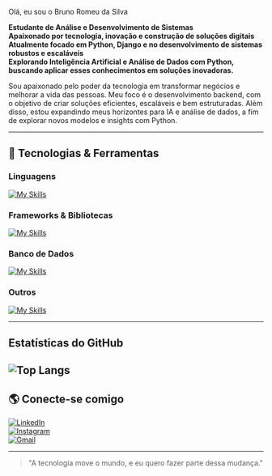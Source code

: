  Olá, eu sou o Bruno Romeu da Silva

 **Estudante de Análise e Desenvolvimento de Sistemas**  
 **Apaixonado por tecnologia, inovação e construção de soluções digitais**  
 **Atualmente focado em Python, Django e no desenvolvimento de sistemas robustos e escaláveis**  
 **Explorando Inteligência Artificial e Análise de Dados com Python, buscando aplicar esses conhecimentos em soluções inovadoras.**

Sou apaixonado pelo poder da tecnologia em transformar negócios e melhorar a vida das pessoas. Meu foco é o desenvolvimento backend, com o objetivo de criar soluções eficientes, escaláveis e bem estruturadas. Além disso, estou expandindo meus horizontes para IA e análise de dados, a fim de explorar novos modelos e insights com Python.

---

## 🔧 Tecnologias & Ferramentas

### Linguagens 
[![My Skills](https://skillicons.dev/icons?i=py,java,php,js)](https://skillicons.dev)

### Frameworks & Bibliotecas 
[![My Skills](https://skillicons.dev/icons?i=django,react,tailwind,bootstrap)](https://skillicons.dev)

### Banco de Dados 
[![My Skills](https://skillicons.dev/icons?i=mysql,postgres)](https://skillicons.dev)

### Outros 
[![My Skills](https://skillicons.dev/icons?i=git,docker,postman,figma)](https://skillicons.dev)  

---

##  Estatísticas do GitHub
![Top Langs](https://github-readme-stats.vercel.app/api/top-langs/?username=bruno-romeu&layout=compact&theme=dark)
---

## 🌎 Conecte-se comigo
[![LinkedIn](https://img.shields.io/badge/LinkedIn-0077B5?style=for-the-badge&logo=linkedin&logoColor=white)](https://www.linkedin.com/in/bruno-romeu-silva)  
[![Instagram](https://img.shields.io/badge/Instagram-E4405F?style=for-the-badge&logo=instagram&logoColor=white)](https://www.instagram.com/_______bruno/)  
[![Gmail](https://img.shields.io/badge/Gmail-D14836?style=for-the-badge&logo=gmail&logoColor=white)](mailto:bruno.rsilva2004@gmail.com)

---

> "A tecnologia move o mundo, e eu quero fazer parte dessa mudança."  

